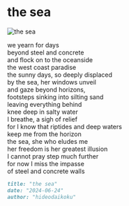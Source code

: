 # the sea
![the sea](images/the%20sea.jpeg)

we yearn for days<br/>
beyond steel and concrete<br/>
and flock on to the oceanside<br/>
the west coast paradise<br/>
the sunny days, so deeply displaced<br/>
by the sea, her windows unveil<br/>
and gaze beyond horizons,<br/> 
footsteps sinking into silting sand<br/>
leaving everything behind<br/>
knee deep in salty water<br/>
I breathe, a sigh of relief<br/>
for I know that riptides and deep waters<br/>
keep me from the horizon<br/>
the sea, she who eludes me<br/>
her freedom is her greatest illusion<br/>
I cannot pray step much further<br/>
for now I miss the impasse<br/> 
of steel and concrete walls<br/>

```markdown
title: "the sea"
date: "2024-06-24"
author: "hideodaikoku"
```